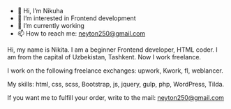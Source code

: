- 👋 Hi, I’m  Nikuha
- 👀 I’m interested in Frontend development
- 🌱 I’m currently working 
- 📫 How to reach me: neyton250@gmail.com

Hi, my name is Nikita. I am a beginner Frontend developer, HTML coder. I am from the capital of Uzbekistan, Tashkent. Now I work freelance.

I work on the following freelance exchanges:
upwork,
Kwork,
fl,
weblancer.

My skills:
html,
css,
scss,
Bootstrap,
js,
jquery,
gulp,
php,
WordPress,
Tilda.

If you want me to fulfill your order, write to the mail: neyton250@gmail.com
